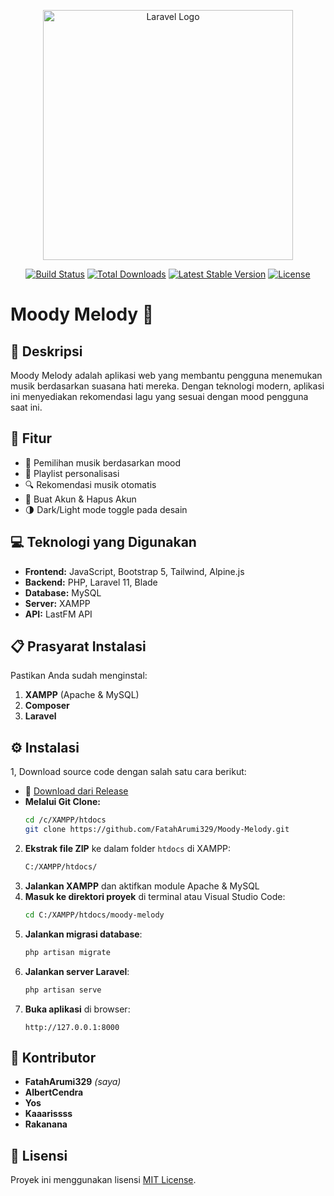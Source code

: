 <p align="center"><a href="https://laravel.com" target="_blank"><img src="https://raw.githubusercontent.com/laravel/art/master/logo-lockup/5%20SVG/2%20CMYK/1%20Full%20Color/laravel-logolockup-cmyk-red.svg" width="400" alt="Laravel Logo"></a></p>

<p align="center">
<a href="https://github.com/laravel/framework/actions"><img src="https://github.com/laravel/framework/workflows/tests/badge.svg" alt="Build Status"></a>
<a href="https://packagist.org/packages/laravel/framework"><img src="https://img.shields.io/packagist/dt/laravel/framework" alt="Total Downloads"></a>
<a href="https://packagist.org/packages/laravel/framework"><img src="https://img.shields.io/packagist/v/laravel/framework" alt="Latest Stable Version"></a>
<a href="https://packagist.org/packages/laravel/framework"><img src="https://img.shields.io/packagist/l/laravel/framework" alt="License"></a>
</p>

# Moody Melody 🎵

## 📝 Deskripsi
Moody Melody adalah aplikasi web yang membantu pengguna menemukan musik berdasarkan suasana hati mereka. Dengan teknologi modern, aplikasi ini menyediakan rekomendasi lagu yang sesuai dengan mood pengguna saat ini.

## 🚀 Fitur
- 🎼 Pemilihan musik berdasarkan mood
- 🎵 Playlist personalisasi
- 🔍 Rekomendasi musik otomatis
- 👤 Buat Akun & Hapus Akun
- 🌗 Dark/Light mode toggle pada desain

## 💻 Teknologi yang Digunakan
- **Frontend:** JavaScript, Bootstrap 5, Tailwind, Alpine.js
- **Backend:** PHP, Laravel 11, Blade
- **Database:** MySQL
- **Server:** XAMPP
- **API:** LastFM API

## 📋 Prasyarat Instalasi
Pastikan Anda sudah menginstal:
1. **XAMPP** (Apache & MySQL)
2. **Composer**
3. **Laravel**

## ⚙️ Instalasi
1, Download source code dengan salah satu cara berikut:
  - 🔗 [Download dari Release](https://github.com/FatahArumi329/Moody-Melody/releases/tag/team)
  - **Melalui Git Clone:**
    ```bash
    cd /c/XAMPP/htdocs
    git clone https://github.com/FatahArumi329/Moody-Melody.git
    ```
2. **Ekstrak file ZIP** ke dalam folder `htdocs` di XAMPP:
   ```bash
   C:/XAMPP/htdocs/
   ```
3. **Jalankan XAMPP** dan aktifkan module Apache & MySQL
4. **Masuk ke direktori proyek** di terminal atau Visual Studio Code:
   ```bash
   cd C:/XAMPP/htdocs/moody-melody
   ```
5. **Jalankan migrasi database**:
   ```bash
   php artisan migrate
   ```
6. **Jalankan server Laravel**:
   ```bash
   php artisan serve
   ```
7. **Buka aplikasi** di browser:
   ```
   http://127.0.0.1:8000
   ```

## 👥 Kontributor
- **FatahArumi329** *(saya)*
- **AlbertCendra**
- **Yos**
- **Kaaarissss**
- **Rakanana**

## 📜 Lisensi
Proyek ini menggunakan lisensi [MIT License](https://opensource.org/licenses/MIT).

